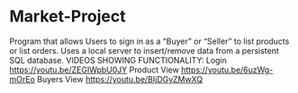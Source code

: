# Market-Project
Program that allows Users to sign in as a “Buyer” or “Seller” to list products or list orders. Uses a local server to insert/remove data from a persistent SQL database.
VIDEOS SHOWING FUNCTIONALITY:
Login
https://youtu.be/ZEGIWpbU0JY
Product View
https://youtu.be/6uzWg-mOrEo
Buyers View
https://youtu.be/BIjDGyZMwXQ
